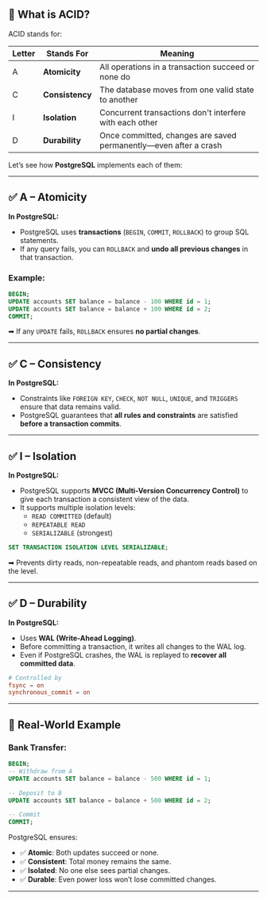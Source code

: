 

## 🔐 What is ACID?

ACID stands for:

| Letter | Stands For | Meaning |
|--------|-------------|---------|
| A | **Atomicity** | All operations in a transaction succeed or none do |
| C | **Consistency** | The database moves from one valid state to another |
| I | **Isolation** | Concurrent transactions don't interfere with each other |
| D | **Durability** | Once committed, changes are saved permanently—even after a crash |

Let’s see how **PostgreSQL** implements each of them:

---

## ✅ A – Atomicity

**In PostgreSQL:**
- PostgreSQL uses **transactions** (`BEGIN`, `COMMIT`, `ROLLBACK`) to group SQL statements.
- If any query fails, you can `ROLLBACK` and **undo all previous changes** in that transaction.

### Example:
```sql
BEGIN;
UPDATE accounts SET balance = balance - 100 WHERE id = 1;
UPDATE accounts SET balance = balance + 100 WHERE id = 2;
COMMIT;
```

➡ If any `UPDATE` fails, `ROLLBACK` ensures **no partial changes**.

---

## ✅ C – Consistency

**In PostgreSQL:**
- Constraints like `FOREIGN KEY`, `CHECK`, `NOT NULL`, `UNIQUE`, and `TRIGGERS` ensure that data remains valid.
- PostgreSQL guarantees that **all rules and constraints** are satisfied **before a transaction commits**.

---

## ✅ I – Isolation

**In PostgreSQL:**
- PostgreSQL supports **MVCC (Multi-Version Concurrency Control)** to give each transaction a consistent view of the data.
- It supports multiple isolation levels:
  - `READ COMMITTED` (default)
  - `REPEATABLE READ`
  - `SERIALIZABLE` (strongest)

```sql
SET TRANSACTION ISOLATION LEVEL SERIALIZABLE;
```

➡ Prevents dirty reads, non-repeatable reads, and phantom reads based on the level.

---

## ✅ D – Durability

**In PostgreSQL:**
- Uses **WAL (Write-Ahead Logging)**.
- Before committing a transaction, it writes all changes to the WAL log.
- Even if PostgreSQL crashes, the WAL is replayed to **recover all committed data**.

```conf
# Controlled by
fsync = on
synchronous_commit = on
```

---

## 🧠 Real-World Example

### Bank Transfer:
```sql
BEGIN;
-- Withdraw from A
UPDATE accounts SET balance = balance - 500 WHERE id = 1;

-- Deposit to B
UPDATE accounts SET balance = balance + 500 WHERE id = 2;

-- Commit
COMMIT;
```

PostgreSQL ensures:
- ✅ **Atomic**: Both updates succeed or none.
- ✅ **Consistent**: Total money remains the same.
- ✅ **Isolated**: No one else sees partial changes.
- ✅ **Durable**: Even power loss won’t lose committed changes.

---

